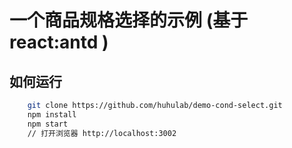 
# 一个商品规格选择的示例 (基于 react:antd )

## 如何运行

``` bash
    git clone https://github.com/huhulab/demo-cond-select.git
    npm install
    npm start
    // 打开浏览器 http://localhost:3002
```
